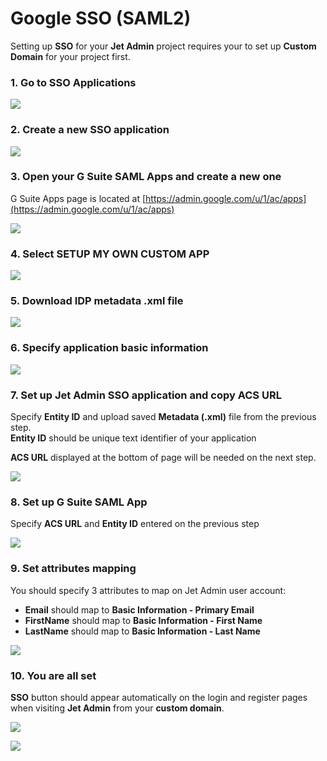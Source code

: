 # Google SSO \(SAML2\)

Setting up **SSO** for your **Jet Admin** project requires your to set up **Custom Domain** for your project first.

### 1. Go to SSO Applications

![](../../.gitbook/assets/image%20%28185%29.png)

### 2. Create a new SSO application

![](../../.gitbook/assets/image%20%2844%29.png)

### 3. Open your G Suite SAML Apps and create a new one

G Suite Apps page is located at [https://admin.google.com/u/1/ac/apps](https://admin.google.com/u/1/ac/apps)

![](../../.gitbook/assets/image%20%28293%29.png)

### 4. Select SETUP MY OWN CUSTOM APP

![](../../.gitbook/assets/image%20%2885%29.png)

### 5. Download IDP metadata .xml file

![](../../.gitbook/assets/image%20%28323%29.png)

### 6. Specify application basic information

![](../../.gitbook/assets/image%20%28319%29.png)

### 7. Set up Jet Admin SSO application and copy ACS URL

Specify **Entity ID** and upload saved **Metadata \(.xml\)** file from the previous step.  
**Entity ID** should be unique text identifier of your application

**ACS URL** displayed at the bottom of page will be needed on the next step.

![](../../.gitbook/assets/image%20%28104%29.png)

### 8. Set up G Suite SAML App

Specify **ACS URL** and **Entity ID** entered on the previous step

![](../../.gitbook/assets/image%20%2818%29.png)

### 9. Set attributes mapping

You should specify 3 attributes to map on Jet Admin user account:

* **Email** should map to **Basic Information - Primary Email**
* **FirstName** should map to **Basic Information - First Name**
* **LastName** should map to **Basic Information - Last Name**

![](../../.gitbook/assets/image%20%28124%29.png)

### 10. You are all set

**SSO** button should appear automatically on the login and register pages when visiting **Jet Admin** from your **custom domain**.

![](../../.gitbook/assets/image%20%28285%29.png)

![](../../.gitbook/assets/image%20%2888%29.png)

